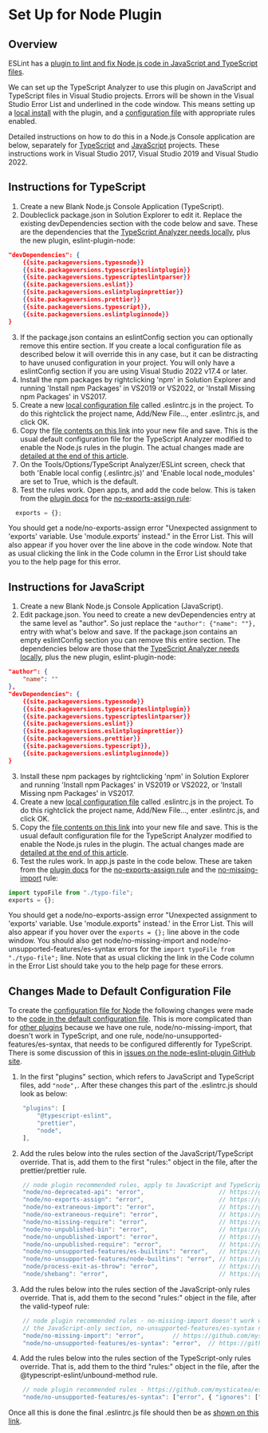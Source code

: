 ﻿# Set Up for Node Plugin

## Overview

ESLint has a [plugin to lint and fix Node.js code in JavaScript and TypeScript files](https://github.com/mysticatea/eslint-plugin-node#readme).  

We can set up the TypeScript Analyzer to use this plugin on JavaScript and TypeScript files in Visual Studio projects.  Errors will be shown in the Visual Studio Error List and underlined in the code window.   This means setting up a [local install](creatinglocalinstall.md) with the plugin, and a [configuration file](configuration.md) with appropriate rules enabled.

Detailed instructions on how to do this in a Node.js Console application are below, separately for [TypeScript](setupnode.md#typescript) and [JavaScript](setupnode.md#javascript) projects.  These instructions work in Visual Studio 2017, Visual Studio 2019 and Visual Studio 2022.

## <a name="typescript"></a>Instructions for TypeScript

1. Create a new Blank Node.js Console Application (TypeScript).
2. Doubleclick package.json in Solution Explorer to edit it.  Replace the existing devDependencies section with the code below and save.  These are the dependencies that the [TypeScript Analyzer needs locally](installs.md#localinstall), plus the new plugin, eslint-plugin-node:
``` json
"devDependencies": {
    {{site.packageversions.typesnode}}
    {{site.packageversions.typescripteslintplugin}}
    {{site.packageversions.typescripteslintparser}}
    {{site.packageversions.eslint}}
    {{site.packageversions.eslintpluginprettier}}
    {{site.packageversions.prettier}}
    {{site.packageversions.typescript}},
    {{site.packageversions.eslintpluginnode}}
}
```
3. If the package.json contains an eslintConfig section you can optionally remove this entire section.  If you create a local configuration file as described below it will override this in any case, but it can be distracting to have unused configuration in your project.  You will only have a eslintConfig section if you are using Visual Studio 2022 v17.4 or later.
4. Install the npm packages by rightclicking 'npm' in Solution Explorer and running 'Install npm Packages' in VS2019 or VS2022, or 'Install Missing npm Packages' in VS2017.
5. Create a new [local configuration file](localconfiguration.md) called .eslintrc.js in the project.  To do this rightclick the project name, Add/New File..., enter .eslintrc.js, and click OK.
6. Copy the [file contents on this link](setupnodeconfig.md) into your new file and save.  This is the usual default configuration file for the TypeScript Analyzer modified to enable the Node.js rules in the plugin.  The actual changes made are [detailed at the end of this article](setupnode.md#changesmadetodefaultconfig).
7. On the Tools/Options/TypeScript Analyzer/ESLint screen, check that both 'Enable local config (.eslintrc.js)' and 'Enable local node_modules' are set to True, which is the default.
8. Test the rules work.  Open app.ts, and add the code below.  This is taken from the [plugin docs](https://github.com/mysticatea/eslint-plugin-node) for the [no-exports-assign rule](https://github.com/mysticatea/eslint-plugin-node/blob/master/docs/rules/no-exports-assign.md):
``` javascript
  exports = {};
```
You should get a node/no-exports-assign error "Unexpected assignment to 'exports' variable. Use 'module.exports' instead." in the Error List.  This will also appear if you hover over the line above in the code window.  Note that as usual clicking the link in the Code column in the Error List should take you to the help page for this error. 

## <a name="javascript"></a>Instructions for JavaScript

1. Create a new Blank Node.js Console Application (JavaScript).
2. Edit package.json.  You need to create a new devDependencies entry at the same level as "author".  So just replace the `"author": {"name": ""},` entry with what's below and save.  If the package.json contains an empty eslintConfig section you can  remove this entire section.  The dependencies below are those that the [TypeScript Analyzer needs locally](installs.md#localinstall), plus the new plugin, eslint-plugin-node:
``` json
"author": {
    "name": ""
},
"devDependencies": {
    {{site.packageversions.typesnode}}
    {{site.packageversions.typescripteslintplugin}}
    {{site.packageversions.typescripteslintparser}}
    {{site.packageversions.eslint}}
    {{site.packageversions.eslintpluginprettier}}
    {{site.packageversions.prettier}}
    {{site.packageversions.typescript}},
    {{site.packageversions.eslintpluginnode}}
}
```
3. Install these npm packages by rightclicking 'npm' in Solution Explorer and running 'Install npm Packages' in VS2019 or VS2022, or 'Install Missing npm Packages' in VS2017.
4. Create a new [local configuration file](localconfiguration.md) called .eslintrc.js in the project.  To do this rightclick the project name, Add/New File..., enter .eslintrc.js, and click OK.
5. Copy the [file contents on this link](setupnodeconfig.md) into your new file and save.  This is the usual default configuration file for the TypeScript Analyzer modified to enable the Node.js rules in the plugin.  The actual changes made are [detailed at the end of this article](setupnode.md#changesmadetodefaultconfig).
6. Test the rules work.  In app.js paste in the code below.  These are taken from the [plugin docs](https://github.com/mysticatea/eslint-plugin-node) for the [no-exports-assign rule](https://github.com/mysticatea/eslint-plugin-node/blob/master/docs/rules/no-exports-assign.md) and the [no-missing-import](https://github.com/mysticatea/eslint-plugin-node/blob/master/docs/rules/no-missing-import.md) rule:
``` javascript
import typoFile from "./typo-file";
exports = {};
```
You should get a node/no-exports-assign error "Unexpected assignment to 'exports' variable. Use 'module.exports" instead.' in the Error List.  This will also appear if you hover over the `exports = {};` line above in the code window.  You should also get node/no-missing-import and node/no-unsupported-features/es-syntax errors for the `import typoFile from "./typo-file";` line.  Note that as usual clicking the link in the Code column in the Error List should take you to the help page for these errors.

## <a name="changesmadetodefaultconfig"></a>Changes Made to Default Configuration File

To create the [configuration file for Node](setupnodeconfig.md) the following changes were made to the [code in the default configuration file](defaultconfig.md#defaulteslintrc).  This is more complicated than for [other plugins](examples.md) because we have one rule, node/no-missing-import, that doesn't work in TypeScript, and one rule, node/no-unsupported-features/es-syntax, that needs to be configured differently for TypeScript.  There is some discussion of this in [issues on the node-eslint-plugin GitHub site](https://github.com/mysticatea/eslint-plugin-node/issues/236).

1. In the first "plugins" section, which refers to JavaScript and TypeScript files, add `"node",`. After these changes this part of the .eslintrc.js should look as below:
``` javascript
    "plugins": [
        "@typescript-eslint",
        "prettier",
        "node",
    ],
```
2. Add the rules below into the rules section of the JavaScript/TypeScript override.  That is, add them to the first "rules:" object in the file, after the prettier/prettier rule.
``` javascript
    // node plugin recommended rules, apply to JavaScript and TypeScript
    "node/no-deprecated-api": "error",                     // https://github.com/mysticatea/eslint-plugin-node/blob/master/docs/rules/no-deprecated-api.md
    "node/no-exports-assign": "error",                     // https://github.com/mysticatea/eslint-plugin-node/blob/master/docs/rules/no-exports-assign.md
    "node/no-extraneous-import": "error",                  // https://github.com/mysticatea/eslint-plugin-node/blob/master/docs/rules/no-extraneous-import.md
    "node/no-extraneous-require": "error",                 // https://github.com/mysticatea/eslint-plugin-node/blob/master/docs/rules/no-extraneous-require.md
    "node/no-missing-require": "error",                    // https://github.com/mysticatea/eslint-plugin-node/blob/master/docs/rules/no-missing-require.md
    "node/no-unpublished-bin": "error",                    // https://github.com/mysticatea/eslint-plugin-node/blob/master/docs/rules/no-unpublished-bin.md
    "node/no-unpublished-import": "error",                 // https://github.com/mysticatea/eslint-plugin-node/blob/master/docs/rules/no-unpublished-import.md
    "node/no-unpublished-require": "error",                // https://github.com/mysticatea/eslint-plugin-node/blob/master/docs/rules/no-unpublished-require.md
    "node/no-unsupported-features/es-builtins": "error",   // https://github.com/mysticatea/eslint-plugin-node/blob/master/docs/rules/no-unsupported-features/es-builtins.md
    "node/no-unsupported-features/node-builtins": "error", // https://github.com/mysticatea/eslint-plugin-node/blob/master/docs/rules/no-unsupported-features/node-builtins.md
    "node/process-exit-as-throw": "error",                 // https://github.com/mysticatea/eslint-plugin-node/blob/master/docs/rules/process-exit-as-throw.md
    "node/shebang": "error",                               // https://github.com/mysticatea/eslint-plugin-node/blob/master/docs/rules/shebang.md
```
3. Add the rules below into the rules section of the JavaScript-only rules override.  That is, add them to the second "rules:" object in the file, after the valid-typeof rule:
``` javascript
    // node plugin recommended rules - no-missing-import doesn't work with normal TypeScript import/export syntax, so it's in
    // the JavaScript-only section, no-unsupported-features/es-syntax needs different configuration for TypeScript, so in both
    "node/no-missing-import": "error",        // https://github.com/mysticatea/eslint-plugin-node/blob/master/docs/rules/no-missing-import.md
    "node/no-unsupported-features/es-syntax": "error",  // https://github.com/mysticatea/eslint-plugin-node/blob/master/docs/rules/no-unsupported-features/es-syntax.md
```
4. Add the rules below into the rules section of the TypeScript-only rules override.  That is, add them to the third "rules:" object in the file, after the @typescript-eslint/unbound-method rule.
``` javascript
    // node plugin recommended rules - https://github.com/mysticatea/eslint-plugin-node/issues/236
    "node/no-unsupported-features/es-syntax": ["error", { "ignores": ["modules"] }],  // https://github.com/mysticatea/eslint-plugin-node/blob/master/docs/rules/no-unsupported-features/es-syntax.md
```
Once all this is done the final .eslintrc.js file should then be as [shown on this link](setupnodeconfig.md).